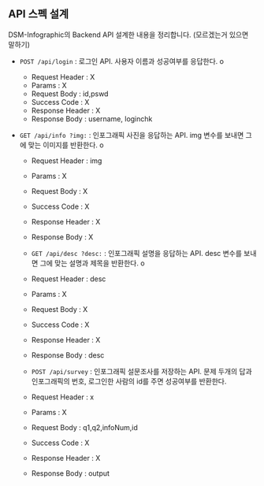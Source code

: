 ## API 스펙 설계

DSM-Infographic의 Backend API 설계한 내용을 정리합니다.
(모르겠는거 있으면 말하기)

- `POST /api/login` : 로그인 API. 사용자 이름과 성공여부를 응답한다. o
  - Request Header : X
  - Params : X
  - Request Body : id,pswd
  - Success Code : X
  - Response Header : X
  - Response Body : username, loginchk

- `GET /api/info ?img:` : 인포그래픽 사진을 응답하는 API. img 변수를 보내면 그에 맞는 이미지를 반환한다. o
  - Request Header : img
  - Params : X
  - Request Body : X
  - Success Code : X
  - Response Header : X
  - Response Body : X

  - `GET /api/desc ?desc:` : 인포그래픽 설명을 응답하는 API. desc 변수를 보내면 그에 맞는 설명과 제목을 반환한다. o
  - Request Header : desc  
  - Params : X
  - Request Body : X
  - Success Code : X
  - Response Header : X
  - Response Body : desc

   - `POST /api/survey` : 인포그래픽 설문조사를 저장하는 API. 문제 두개의 답과 인포그래픽의 번호, 로그인한 사람의 id를 주면 성공여부를 반환한다.
  - Request Header : x
  - Params : X
  - Request Body : q1,q2,infoNum,id
  - Success Code : X
  - Response Header : X
  - Response Body : output